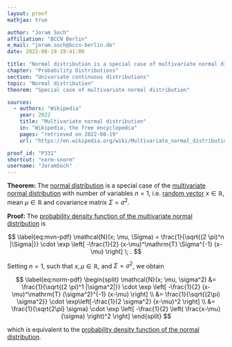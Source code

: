 ```yaml
---
layout: proof
mathjax: true

author: "Joram Soch"
affiliation: "BCCN Berlin"
e_mail: "joram.soch@bccn-berlin.de"
date: 2022-08-19 19:41:00

title: "Normal distribution is a special case of multivariate normal distribution"
chapter: "Probability Distributions"
section: "Univariate continuous distributions"
topic: "Normal distribution"
theorem: "Special case of multivariate normal distribution"

sources:
  - authors: "Wikipedia"
    year: 2022
    title: "Multivariate normal distribution"
    in: "Wikipedia, the free encyclopedia"
    pages: "retrieved on 2022-08-19"
    url: "https://en.wikipedia.org/wiki/Multivariate_normal_distribution"

proof_id: "P331"
shortcut: "norm-snorm"
username: "JoramSoch"
---
```



**Theorem:** The [normal distribution](/D/norm) is a special case of the [multivariate normal distribution](/D/mvn) with number of variables $n = 1$, i.e. [random vector](/D/rvec) $x \in \mathbb{R}$, mean $\mu \in \mathbb{R}$ and covariance matrix $\Sigma = \sigma^2$.


**Proof:** The [probability density function of the multivariate normal distribution](/P/mvn-pdf) is

$$ \label{eq:mvn-pdf}
\mathcal{N}(x; \mu, \Sigma) = \frac{1}{\sqrt{(2 \pi)^n |\Sigma|}} \cdot \exp \left[ -\frac{1}{2} (x-\mu)^\mathrm{T} \Sigma^{-1} (x-\mu) \right] \; .
$$

Setting $n = 1$, such that $x, \mu \in \mathbb{R}$, and $\Sigma = \sigma^2$, we obtain

$$ \label{eq:norm-pdf}
\begin{split}
\mathcal{N}(x; \mu, \sigma^2) &= \frac{1}{\sqrt{(2 \pi)^1 |\sigma^2|}} \cdot \exp \left[ -\frac{1}{2} (x-\mu)^\mathrm{T} (\sigma^2)^{-1} (x-\mu) \right] \\
&= \frac{1}{\sqrt{(2\pi) \sigma^2}} \cdot \exp\left[-\frac{1}{2 \sigma^2} (x-\mu)^2 \right] \\
&= \frac{1}{\sqrt{2\pi} \sigma} \cdot \exp \left[ -\frac{1}{2} \left( \frac{x-\mu}{\sigma} \right)^2 \right]
\end{split}
$$

which is equivalent to the [probability density function of the normal distribution](/P/norm-pdf).
